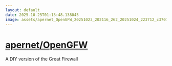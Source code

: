 ```yaml
---
layout: default
date: 2025-10-25T01:13:48.138045
image: assets/apernet_OpenGFW_20251023_202116_262_20251024_223712_c37078--20251025T003802043--cropped.png
---
```


# [apernet/OpenGFW](https://github.com/apernet/OpenGFW/)

A DIY version of the Great Firewall
